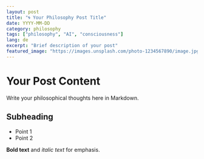 ```yaml
---
layout: post
title: "🌀 Your Philosophy Post Title"
date: YYYY-MM-DD
category: philosophy
tags: ["philosophy", "AI", "consciousness"]
lang: de
excerpt: "Brief description of your post"
featured_image: "https://images.unsplash.com/photo-1234567890/image.jpg"
---
```


# Your Post Content

Write your philosophical thoughts here in Markdown.

## Subheading

- Point 1
- Point 2

**Bold text** and *italic text* for emphasis.